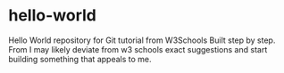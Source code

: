 # hello-world
Hello World repository for Git tutorial from W3Schools
Built step by step.
From I may likely deviate from w3 schools exact suggestions and 
start building something that appeals to me.

